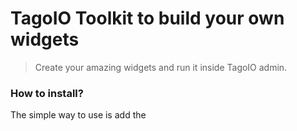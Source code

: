 # TagoIO Toolkit to build your own widgets
> Create your amazing widgets and run it inside TagoIO admin.

### How to install?

The simple way to use is add the <script> direct on your project.
```html
<script src="https://admin.tago.io/dist/custom-widget.min.js"></script>
<link rel="stylesheet" href="https://admin.tago.io/dist/custom-widget.min.css"> <!-- OPTIONAL -->
```

Also, you can add it on your project to use with webpack
```bash
$ npm install @tago/custom-widget --save
```

> On top of your entry component
```javascript
import "@tago/custom-widget";
import "@tago/custom-widget/dist/custom-widget.css"; // OPTIONAL
```
